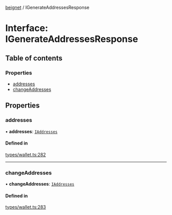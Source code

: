 [beignet](../README.md) / IGenerateAddressesResponse

# Interface: IGenerateAddressesResponse

## Table of contents

### Properties

- [addresses](IGenerateAddressesResponse.md#addresses)
- [changeAddresses](IGenerateAddressesResponse.md#changeaddresses)

## Properties

### addresses

• **addresses**: [`IAddresses`](IAddresses.md)

#### Defined in

[types/wallet.ts:282](https://github.com/synonymdev/beignet/blob/583604f/src/types/wallet.ts#L282)

___

### changeAddresses

• **changeAddresses**: [`IAddresses`](IAddresses.md)

#### Defined in

[types/wallet.ts:283](https://github.com/synonymdev/beignet/blob/583604f/src/types/wallet.ts#L283)
